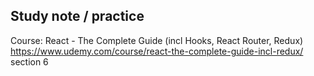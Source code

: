 ## Study note / practice

Course: React - The Complete Guide (incl Hooks, React Router, Redux)
https://www.udemy.com/course/react-the-complete-guide-incl-redux/
section 6
